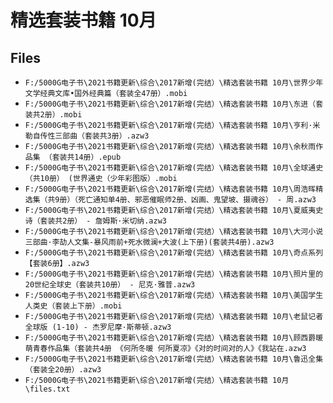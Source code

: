 # 精选套装书籍 10月

## Files

- `F:/5000G电子书\2021书籍更新\综合\2017新增(完结）\精选套装书籍 10月\世界少年文学经典文库•国外经典篇（套装全47册）.mobi`
- `F:/5000G电子书\2021书籍更新\综合\2017新增(完结）\精选套装书籍 10月\东进（套装共2册）.mobi`
- `F:/5000G电子书\2021书籍更新\综合\2017新增(完结）\精选套装书籍 10月\亨利·米勒自传性三部曲（套装共3册）.azw3`
- `F:/5000G电子书\2021书籍更新\综合\2017新增(完结）\精选套装书籍 10月\余秋雨作品集 （套装共14册）.epub`
- `F:/5000G电子书\2021书籍更新\综合\2017新增(完结）\精选套装书籍 10月\全球通史（共10册） (世界通史（少年彩图版）.mobi`
- `F:/5000G电子书\2021书籍更新\综合\2017新增(完结）\精选套装书籍 10月\周浩晖精选集（共9册）（死亡通知单4册、邪恶催眠师2册、凶画、鬼望坡、摄魂谷） - 周.azw3`
- `F:/5000G电子书\2021书籍更新\综合\2017新增(完结）\精选套装书籍 10月\夏威夷史诗（套装共2册） - 詹姆斯·米切纳.azw3`
- `F:/5000G电子书\2021书籍更新\综合\2017新增(完结）\精选套装书籍 10月\大河小说三部曲·李劼人文集-暴风雨前+死水微澜+大波(上下册)(套装共4册).azw3`
- `F:/5000G电子书\2021书籍更新\综合\2017新增(完结）\精选套装书籍 10月\奇点系列【套装6册】.azw3`
- `F:/5000G电子书\2021书籍更新\综合\2017新增(完结）\精选套装书籍 10月\照片里的20世纪全球史（套装共10册） - 尼克·雅普.azw3`
- `F:/5000G电子书\2021书籍更新\综合\2017新增(完结）\精选套装书籍 10月\美国学生人类史（套装上下册）.mobi`
- `F:/5000G电子书\2021书籍更新\综合\2017新增(完结）\精选套装书籍 10月\老鼠记者全球版 (1-10) - 杰罗尼摩·斯蒂顿.azw3`
- `F:/5000G电子书\2021书籍更新\综合\2017新增(完结）\精选套装书籍 10月\顾西爵暖萌青春作品集（套装共4册 《何所冬暖 何所夏凉》《对的时间对的人》《我站在.azw3`
- `F:/5000G电子书\2021书籍更新\综合\2017新增(完结）\精选套装书籍 10月\鲁迅全集（套装全20册）.azw3`
- `F:/5000G电子书\2021书籍更新\综合\2017新增(完结）\精选套装书籍 10月\files.txt`
